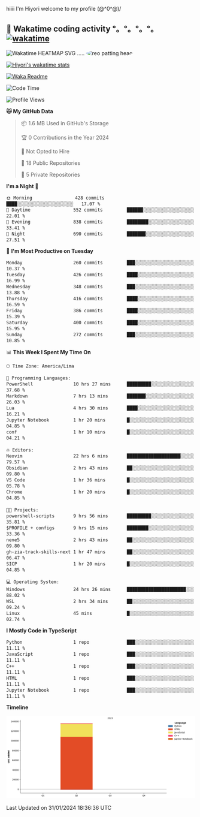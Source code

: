 hiiii I'm Hiyori welcome to my profile \(@^0^@)/

## 🦄 Wakatime coding activity °。°。°。°。[![wakatime](https://wakatime.com/badge/user/49dba2c5-26e1-43a7-9d07-e0f8613d1227.svg)](https://wakatime.com/@49dba2c5-26e1-43a7-9d07-e0f8613d1227) 
<img src="https://wakatime.com/share/@ziajoriii7/ef87015d-57e0-4afb-bb56-1a99a24ea312.svg" width="600" alt="Wakatime HEATMAP SVG"/> ..... <img src="https://i.postimg.cc/RFM2CQFY/reo-patting.webp" alt="reo patting head" width="200" style="border-radius: 50%;">

 [![Hiyori's wakatime stats](https://github-readme-stats.vercel.app/api/wakatime?username=ziajoriii7&theme=buefy&range=last_year&is_including_today=true&layout=compact&hide=markdown)](https://github.com/anuraghazra/github-readme-stats)
 

[![Waka Readme](https://github.com/hiyorijl/hiyorijl/actions/workflows/Waka%20Readme.yml/badge.svg)](https://github.com/hiyorijl/hiyorijl/actions/workflows/Waka%20Readme.yml)

<!--START_SECTION:waka-->
![Code Time](http://img.shields.io/badge/Code%20Time-586%20hrs%2024%20mins-blue)

![Profile Views](http://img.shields.io/badge/Profile%20Views-1-blue)

**🐱 My GitHub Data** 

> 📦 1.6 MB Used in GitHub's Storage 
 > 
> 🏆 0 Contributions in the Year 2024
 > 
> 🚫 Not Opted to Hire
 > 
> 📜 18 Public Repositories 
 > 
> 🔑 5 Private Repositories 
 > 
**I'm a Night 🦉** 

```text
🌞 Morning                428 commits         ████░░░░░░░░░░░░░░░░░░░░░   17.07 % 
🌆 Daytime                552 commits         ██████░░░░░░░░░░░░░░░░░░░   22.01 % 
🌃 Evening                838 commits         ████████░░░░░░░░░░░░░░░░░   33.41 % 
🌙 Night                  690 commits         ███████░░░░░░░░░░░░░░░░░░   27.51 % 
```
📅 **I'm Most Productive on Tuesday** 

```text
Monday                   260 commits         ███░░░░░░░░░░░░░░░░░░░░░░   10.37 % 
Tuesday                  426 commits         ████░░░░░░░░░░░░░░░░░░░░░   16.99 % 
Wednesday                348 commits         ███░░░░░░░░░░░░░░░░░░░░░░   13.88 % 
Thursday                 416 commits         ████░░░░░░░░░░░░░░░░░░░░░   16.59 % 
Friday                   386 commits         ████░░░░░░░░░░░░░░░░░░░░░   15.39 % 
Saturday                 400 commits         ████░░░░░░░░░░░░░░░░░░░░░   15.95 % 
Sunday                   272 commits         ███░░░░░░░░░░░░░░░░░░░░░░   10.85 % 
```


📊 **This Week I Spent My Time On** 

```text
🕑︎ Time Zone: America/Lima

💬 Programming Languages: 
PowerShell               10 hrs 27 mins      █████████░░░░░░░░░░░░░░░░   37.68 % 
Markdown                 7 hrs 13 mins       ███████░░░░░░░░░░░░░░░░░░   26.03 % 
Lua                      4 hrs 30 mins       ████░░░░░░░░░░░░░░░░░░░░░   16.21 % 
Jupyter Notebook         1 hr 20 mins        █░░░░░░░░░░░░░░░░░░░░░░░░   04.85 % 
conf                     1 hr 10 mins        █░░░░░░░░░░░░░░░░░░░░░░░░   04.21 % 

🔥 Editors: 
Neovim                   22 hrs 6 mins       ████████████████████░░░░░   79.57 % 
Obsidian                 2 hrs 43 mins       ██░░░░░░░░░░░░░░░░░░░░░░░   09.80 % 
VS Code                  1 hr 36 mins        █░░░░░░░░░░░░░░░░░░░░░░░░   05.78 % 
Chrome                   1 hr 20 mins        █░░░░░░░░░░░░░░░░░░░░░░░░   04.85 % 

🐱‍💻 Projects: 
powershell-scripts       9 hrs 56 mins       █████████░░░░░░░░░░░░░░░░   35.81 % 
$PROFILE + configs       9 hrs 15 mins       ████████░░░░░░░░░░░░░░░░░   33.36 % 
nene5                    2 hrs 43 mins       ██░░░░░░░░░░░░░░░░░░░░░░░   09.80 % 
gh-zia-track-skills-next 1 hr 47 mins        ██░░░░░░░░░░░░░░░░░░░░░░░   06.47 % 
SICP                     1 hr 20 mins        █░░░░░░░░░░░░░░░░░░░░░░░░   04.85 % 

💻 Operating System: 
Windows                  24 hrs 26 mins      ██████████████████████░░░   88.02 % 
WSL                      2 hrs 34 mins       ██░░░░░░░░░░░░░░░░░░░░░░░   09.24 % 
Linux                    45 mins             █░░░░░░░░░░░░░░░░░░░░░░░░   02.74 % 
```

**I Mostly Code in TypeScript** 

```text
Python                   1 repo              ███░░░░░░░░░░░░░░░░░░░░░░   11.11 % 
JavaScript               1 repo              ███░░░░░░░░░░░░░░░░░░░░░░   11.11 % 
C++                      1 repo              ███░░░░░░░░░░░░░░░░░░░░░░   11.11 % 
HTML                     1 repo              ███░░░░░░░░░░░░░░░░░░░░░░   11.11 % 
Jupyter Notebook         1 repo              ███░░░░░░░░░░░░░░░░░░░░░░   11.11 % 
```



**Timeline**

![Lines of Code chart](https://raw.githubusercontent.com/hiyorijl/hiyorijl/main/assets/bar_graph.png)


 Last Updated on 31/01/2024 18:36:36 UTC
<!--END_SECTION:waka-->
